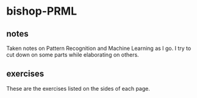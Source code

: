 # bishop-PRML

## notes
Taken notes on Pattern Recognition and Machine Learning as I go. I try to cut down on some parts while elaborating on others. 

## exercises
These are the exercises listed on the sides of each page. 

